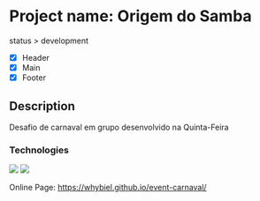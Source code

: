 # Project name: Origem do Samba

status > development

- [x] Header
- [x] Main
- [x] Footer

## Description
Desafio de carnaval em grupo desenvolvido na Quinta-Feira

### Technologies

<img src="https://img.shields.io/badge/HTML-239120?style=for-the-badge&logo=html5&logoColor=white" />
<img src="https://img.shields.io/badge/CSS-239120?&style=for-the-badge&logo=css3&logoColor=white" />

Online Page: https://whybiel.github.io/event-carnaval/
